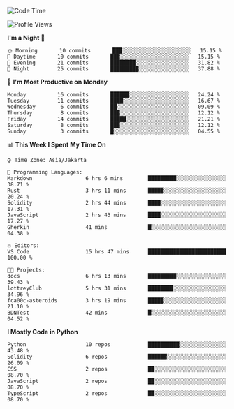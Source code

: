 <!--START_SECTION:waka-->
![Code Time](http://img.shields.io/badge/Code%20Time-1%2C389%20hrs%201%20min-blue)

![Profile Views](http://img.shields.io/badge/Profile%20Views-7-blue)

**I'm a Night 🦉** 

```text
🌞 Morning       10 commits       ███░░░░░░░░░░░░░░░░░░░░░░   15.15 % 
🌆 Daytime       10 commits       ███░░░░░░░░░░░░░░░░░░░░░░   15.15 % 
🌃 Evening       21 commits       ████████░░░░░░░░░░░░░░░░░   31.82 % 
🌙 Night         25 commits       █████████░░░░░░░░░░░░░░░░   37.88 % 

```
📅 **I'm Most Productive on Monday** 

```text
Monday          16 commits       ██████░░░░░░░░░░░░░░░░░░░   24.24 % 
Tuesday         11 commits       ████░░░░░░░░░░░░░░░░░░░░░   16.67 % 
Wednesday        6 commits       ██░░░░░░░░░░░░░░░░░░░░░░░   09.09 % 
Thursday         8 commits       ███░░░░░░░░░░░░░░░░░░░░░░   12.12 % 
Friday          14 commits       █████░░░░░░░░░░░░░░░░░░░░   21.21 % 
Saturday         8 commits       ███░░░░░░░░░░░░░░░░░░░░░░   12.12 % 
Sunday           3 commits       █░░░░░░░░░░░░░░░░░░░░░░░░   04.55 % 

```


📊 **This Week I Spent My Time On** 

```text
⌚︎ Time Zone: Asia/Jakarta

💬 Programming Languages: 
Markdown                 6 hrs 6 mins        █████████░░░░░░░░░░░░░░░░   38.71 % 
Rust                     3 hrs 11 mins       █████░░░░░░░░░░░░░░░░░░░░   20.24 % 
Solidity                 2 hrs 44 mins       ████░░░░░░░░░░░░░░░░░░░░░   17.31 % 
JavaScript               2 hrs 43 mins       ████░░░░░░░░░░░░░░░░░░░░░   17.27 % 
Gherkin                  41 mins             █░░░░░░░░░░░░░░░░░░░░░░░░   04.38 % 

🔥 Editors: 
VS Code                  15 hrs 47 mins      █████████████████████████   100.00 % 

🐱‍💻 Projects: 
docs                     6 hrs 13 mins       █████████░░░░░░░░░░░░░░░░   39.43 % 
lottreyClub              5 hrs 31 mins       ████████░░░░░░░░░░░░░░░░░   34.96 % 
fca00c-asteroids         3 hrs 19 mins       █████░░░░░░░░░░░░░░░░░░░░   21.10 % 
BDNTest                  42 mins             █░░░░░░░░░░░░░░░░░░░░░░░░   04.52 % 

```

**I Mostly Code in Python** 

```text
Python                   10 repos            ██████████░░░░░░░░░░░░░░░   43.48 % 
Solidity                 6 repos             ██████░░░░░░░░░░░░░░░░░░░   26.09 % 
CSS                      2 repos             ██░░░░░░░░░░░░░░░░░░░░░░░   08.70 % 
JavaScript               2 repos             ██░░░░░░░░░░░░░░░░░░░░░░░   08.70 % 
TypeScript               2 repos             ██░░░░░░░░░░░░░░░░░░░░░░░   08.70 % 

```



<!--END_SECTION:waka-->
